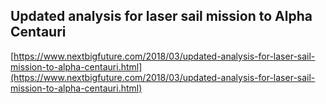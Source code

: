 ## Updated analysis for laser sail mission to Alpha Centauri
  
  [https://www.nextbigfuture.com/2018/03/updated-analysis-for-laser-sail-mission-to-alpha-centauri.html](https://www.nextbigfuture.com/2018/03/updated-analysis-for-laser-sail-mission-to-alpha-centauri.html)